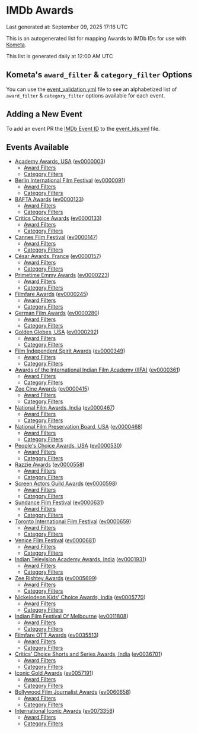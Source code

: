 # IMDb Awards

Last generated at: September 09, 2025 17:16 UTC

This is an autogenerated list for mapping Awards to IMDb IDs for use with [Kometa](https://github.com/Kometa-Team/Kometa).

This list is generated daily at 12:00 AM UTC 

## Kometa's `award_filter` & `category_filter` Options

You can use the [event_validation.yml](https://github.com/Kometa-Team/IMDb-Awards/blob/master/event_validation.yml) file to see an alphabetized list of `award_filter` & `category_filter` options available for each event.

## Adding a New Event

To add an event PR the [IMDb Event ID](https://www.imdb.com/event/all/) to the [event_ids.yml](https://github.com/Kometa-Team/IMDb-Awards/blob/master/event_ids.yml) file.

## Events Available

* [Academy Awards, USA](https://www.imdb.com/event/ev0000003) ([ev0000003](https://github.com/Kometa-Team/IMDb-Awards/blob/master/event_validation.yml#L1))
  * [Award Filters](https://github.com/Kometa-Team/IMDb-Awards/blob/master/event_validation.yml#L6)
  * [Category Filters](https://github.com/Kometa-Team/IMDb-Awards/blob/master/event_validation.yml#L14)
* [Berlin International Film Festival](https://www.imdb.com/event/ev0000091) ([ev0000091](https://github.com/Kometa-Team/IMDb-Awards/blob/master/event_validation.yml#L148))
  * [Award Filters](https://github.com/Kometa-Team/IMDb-Awards/blob/master/event_validation.yml#L153)
  * [Category Filters](https://github.com/Kometa-Team/IMDb-Awards/blob/master/event_validation.yml#L351)
* [BAFTA Awards](https://www.imdb.com/event/ev0000123) ([ev0000123](https://github.com/Kometa-Team/IMDb-Awards/blob/master/event_validation.yml#L636))
  * [Award Filters](https://github.com/Kometa-Team/IMDb-Awards/blob/master/event_validation.yml#L641)
  * [Category Filters](https://github.com/Kometa-Team/IMDb-Awards/blob/master/event_validation.yml#L674)
* [Critics Choice Awards](https://www.imdb.com/event/ev0000133) ([ev0000133](https://github.com/Kometa-Team/IMDb-Awards/blob/master/event_validation.yml#L1170))
  * [Award Filters](https://github.com/Kometa-Team/IMDb-Awards/blob/master/event_validation.yml#L1173)
  * [Category Filters](https://github.com/Kometa-Team/IMDb-Awards/blob/master/event_validation.yml#L1178)
* [Cannes Film Festival](https://www.imdb.com/event/ev0000147) ([ev0000147](https://github.com/Kometa-Team/IMDb-Awards/blob/master/event_validation.yml#L1279))
  * [Award Filters](https://github.com/Kometa-Team/IMDb-Awards/blob/master/event_validation.yml#L1284)
  * [Category Filters](https://github.com/Kometa-Team/IMDb-Awards/blob/master/event_validation.yml#L1453)
* [César Awards, France](https://www.imdb.com/event/ev0000157) ([ev0000157](https://github.com/Kometa-Team/IMDb-Awards/blob/master/event_validation.yml#L1688))
  * [Award Filters](https://github.com/Kometa-Team/IMDb-Awards/blob/master/event_validation.yml#L1692)
  * [Category Filters](https://github.com/Kometa-Team/IMDb-Awards/blob/master/event_validation.yml#L1697)
* [Primetime Emmy Awards](https://www.imdb.com/event/ev0000223) ([ev0000223](https://github.com/Kometa-Team/IMDb-Awards/blob/master/event_validation.yml#L1757))
  * [Award Filters](https://github.com/Kometa-Team/IMDb-Awards/blob/master/event_validation.yml#L1762)
  * [Category Filters](https://github.com/Kometa-Team/IMDb-Awards/blob/master/event_validation.yml#L1769)
* [Filmfare Awards](https://www.imdb.com/event/ev0000245) ([ev0000245](https://github.com/Kometa-Team/IMDb-Awards/blob/master/event_validation.yml#L2987))
  * [Award Filters](https://github.com/Kometa-Team/IMDb-Awards/blob/master/event_validation.yml#L2991)
  * [Category Filters](https://github.com/Kometa-Team/IMDb-Awards/blob/master/event_validation.yml#L3000)
* [German Film Awards](https://www.imdb.com/event/ev0000280) ([ev0000280](https://github.com/Kometa-Team/IMDb-Awards/blob/master/event_validation.yml#L3091))
  * [Award Filters](https://github.com/Kometa-Team/IMDb-Awards/blob/master/event_validation.yml#L3096)
  * [Category Filters](https://github.com/Kometa-Team/IMDb-Awards/blob/master/event_validation.yml#L3119)
* [Golden Globes, USA](https://www.imdb.com/event/ev0000292) ([ev0000292](https://github.com/Kometa-Team/IMDb-Awards/blob/master/event_validation.yml#L3192))
  * [Award Filters](https://github.com/Kometa-Team/IMDb-Awards/blob/master/event_validation.yml#L3197)
  * [Category Filters](https://github.com/Kometa-Team/IMDb-Awards/blob/master/event_validation.yml#L3205)
* [Film Independent Spirit Awards](https://www.imdb.com/event/ev0000349) ([ev0000349](https://github.com/Kometa-Team/IMDb-Awards/blob/master/event_validation.yml#L3365))
  * [Award Filters](https://github.com/Kometa-Team/IMDb-Awards/blob/master/event_validation.yml#L3368)
  * [Category Filters](https://github.com/Kometa-Team/IMDb-Awards/blob/master/event_validation.yml#L3377)
* [Awards of the International Indian Film Academy (IIFA)](https://www.imdb.com/event/ev0000361) ([ev0000361](https://github.com/Kometa-Team/IMDb-Awards/blob/master/event_validation.yml#L3417))
  * [Award Filters](https://github.com/Kometa-Team/IMDb-Awards/blob/master/event_validation.yml#L3420)
  * [Category Filters](https://github.com/Kometa-Team/IMDb-Awards/blob/master/event_validation.yml#L3430)
* [Zee Cine Awards](https://www.imdb.com/event/ev0000415) ([ev0000415](https://github.com/Kometa-Team/IMDb-Awards/blob/master/event_validation.yml#L3525))
  * [Award Filters](https://github.com/Kometa-Team/IMDb-Awards/blob/master/event_validation.yml#L3527)
  * [Category Filters](https://github.com/Kometa-Team/IMDb-Awards/blob/master/event_validation.yml#L3537)
* [National Film Awards, India](https://www.imdb.com/event/ev0000467) ([ev0000467](https://github.com/Kometa-Team/IMDb-Awards/blob/master/event_validation.yml#L3644))
  * [Award Filters](https://github.com/Kometa-Team/IMDb-Awards/blob/master/event_validation.yml#L3648)
  * [Category Filters](https://github.com/Kometa-Team/IMDb-Awards/blob/master/event_validation.yml#L3662)
* [National Film Preservation Board, USA](https://www.imdb.com/event/ev0000468) ([ev0000468](https://github.com/Kometa-Team/IMDb-Awards/blob/master/event_validation.yml#L3872))
  * [Award Filters](https://github.com/Kometa-Team/IMDb-Awards/blob/master/event_validation.yml#L3875)
  * [Category Filters](https://github.com/Kometa-Team/IMDb-Awards/blob/master/event_validation.yml#L3877)
* [People's Choice Awards, USA](https://www.imdb.com/event/ev0000530) ([ev0000530](https://github.com/Kometa-Team/IMDb-Awards/blob/master/event_validation.yml#L3880))
  * [Award Filters](https://github.com/Kometa-Team/IMDb-Awards/blob/master/event_validation.yml#L3883)
  * [Category Filters](https://github.com/Kometa-Team/IMDb-Awards/blob/master/event_validation.yml#L3886)
* [Razzie Awards](https://www.imdb.com/event/ev0000558) ([ev0000558](https://github.com/Kometa-Team/IMDb-Awards/blob/master/event_validation.yml#L4131))
  * [Award Filters](https://github.com/Kometa-Team/IMDb-Awards/blob/master/event_validation.yml#L4134)
  * [Category Filters](https://github.com/Kometa-Team/IMDb-Awards/blob/master/event_validation.yml#L4139)
* [Screen Actors Guild Awards](https://www.imdb.com/event/ev0000598) ([ev0000598](https://github.com/Kometa-Team/IMDb-Awards/blob/master/event_validation.yml#L4179))
  * [Award Filters](https://github.com/Kometa-Team/IMDb-Awards/blob/master/event_validation.yml#L4182)
  * [Category Filters](https://github.com/Kometa-Team/IMDb-Awards/blob/master/event_validation.yml#L4184)
* [Sundance Film Festival](https://www.imdb.com/event/ev0000631) ([ev0000631](https://github.com/Kometa-Team/IMDb-Awards/blob/master/event_validation.yml#L4210))
  * [Award Filters](https://github.com/Kometa-Team/IMDb-Awards/blob/master/event_validation.yml#L4213)
  * [Category Filters](https://github.com/Kometa-Team/IMDb-Awards/blob/master/event_validation.yml#L4264)
* [Toronto International Film Festival](https://www.imdb.com/event/ev0000659) ([ev0000659](https://github.com/Kometa-Team/IMDb-Awards/blob/master/event_validation.yml#L4382))
  * [Award Filters](https://github.com/Kometa-Team/IMDb-Awards/blob/master/event_validation.yml#L4385)
  * [Category Filters](https://github.com/Kometa-Team/IMDb-Awards/blob/master/event_validation.yml#L4442)
* [Venice Film Festival](https://www.imdb.com/event/ev0000681) ([ev0000681](https://github.com/Kometa-Team/IMDb-Awards/blob/master/event_validation.yml#L4523))
  * [Award Filters](https://github.com/Kometa-Team/IMDb-Awards/blob/master/event_validation.yml#L4528)
  * [Category Filters](https://github.com/Kometa-Team/IMDb-Awards/blob/master/event_validation.yml#L4872)
* [Indian Television Academy Awards, India](https://www.imdb.com/event/ev0001931) ([ev0001931](https://github.com/Kometa-Team/IMDb-Awards/blob/master/event_validation.yml#L5330))
  * [Award Filters](https://github.com/Kometa-Team/IMDb-Awards/blob/master/event_validation.yml#L5333)
  * [Category Filters](https://github.com/Kometa-Team/IMDb-Awards/blob/master/event_validation.yml#L5342)
* [Zee Rishtey Awards](https://www.imdb.com/event/ev0005699) ([ev0005699](https://github.com/Kometa-Team/IMDb-Awards/blob/master/event_validation.yml#L5534))
  * [Award Filters](https://github.com/Kometa-Team/IMDb-Awards/blob/master/event_validation.yml#L5536)
  * [Category Filters](https://github.com/Kometa-Team/IMDb-Awards/blob/master/event_validation.yml#L5538)
* [Nickelodeon Kids' Choice Awards, India](https://www.imdb.com/event/ev0005770) ([ev0005770](https://github.com/Kometa-Team/IMDb-Awards/blob/master/event_validation.yml#L5618))
  * [Award Filters](https://github.com/Kometa-Team/IMDb-Awards/blob/master/event_validation.yml#L5620)
  * [Category Filters](https://github.com/Kometa-Team/IMDb-Awards/blob/master/event_validation.yml#L5623)
* [Indian Film Festival Of Melbourne](https://www.imdb.com/event/ev0011808) ([ev0011808](https://github.com/Kometa-Team/IMDb-Awards/blob/master/event_validation.yml#L5658))
  * [Award Filters](https://github.com/Kometa-Team/IMDb-Awards/blob/master/event_validation.yml#L5660)
  * [Category Filters](https://github.com/Kometa-Team/IMDb-Awards/blob/master/event_validation.yml#L5672)
* [Filmfare OTT Awards](https://www.imdb.com/event/ev0035513) ([ev0035513](https://github.com/Kometa-Team/IMDb-Awards/blob/master/event_validation.yml#L5695))
  * [Award Filters](https://github.com/Kometa-Team/IMDb-Awards/blob/master/event_validation.yml#L5697)
  * [Category Filters](https://github.com/Kometa-Team/IMDb-Awards/blob/master/event_validation.yml#L5703)
* [Critics’ Choice Shorts and Series Awards, India](https://www.imdb.com/event/ev0036701) ([ev0036701](https://github.com/Kometa-Team/IMDb-Awards/blob/master/event_validation.yml#L5787))
  * [Award Filters](https://github.com/Kometa-Team/IMDb-Awards/blob/master/event_validation.yml#L5789)
  * [Category Filters](https://github.com/Kometa-Team/IMDb-Awards/blob/master/event_validation.yml#L5792)
* [Iconic Gold Awards](https://www.imdb.com/event/ev0057191) ([ev0057191](https://github.com/Kometa-Team/IMDb-Awards/blob/master/event_validation.yml#L5810))
  * [Award Filters](https://github.com/Kometa-Team/IMDb-Awards/blob/master/event_validation.yml#L5812)
  * [Category Filters](https://github.com/Kometa-Team/IMDb-Awards/blob/master/event_validation.yml#L5814)
* [Bollywood Film Journalist Awards](https://www.imdb.com/event/ev0060658) ([ev0060658](https://github.com/Kometa-Team/IMDb-Awards/blob/master/event_validation.yml#L5921))
  * [Award Filters](https://github.com/Kometa-Team/IMDb-Awards/blob/master/event_validation.yml#L5923)
  * [Category Filters](https://github.com/Kometa-Team/IMDb-Awards/blob/master/event_validation.yml#L5928)
* [International Iconic Awards](https://www.imdb.com/event/ev0073358) ([ev0073358](https://github.com/Kometa-Team/IMDb-Awards/blob/master/event_validation.yml#L5940))
  * [Award Filters](https://github.com/Kometa-Team/IMDb-Awards/blob/master/event_validation.yml#L5942)
  * [Category Filters](https://github.com/Kometa-Team/IMDb-Awards/blob/master/event_validation.yml#L5946)
